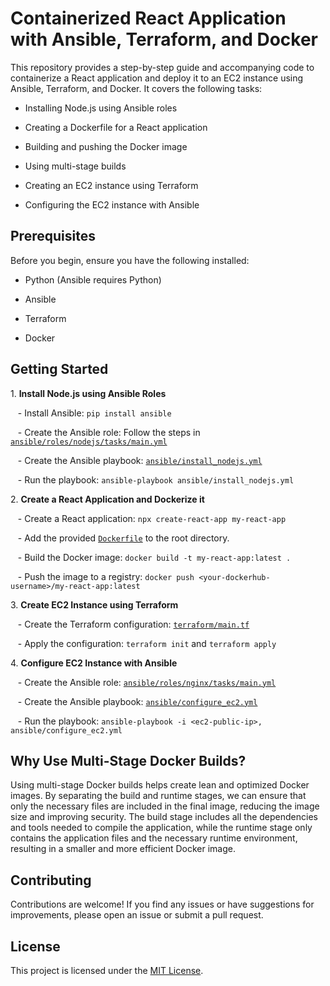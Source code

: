 # Containerized React Application with Ansible, Terraform, and Docker

This repository provides a step-by-step guide and accompanying code to containerize a React application and deploy it to an EC2 instance using Ansible, Terraform, and Docker. It covers the following tasks:

- Installing Node.js using Ansible roles

- Creating a Dockerfile for a React application

- Building and pushing the Docker image

- Using multi-stage builds

- Creating an EC2 instance using Terraform

- Configuring the EC2 instance with Ansible

## Prerequisites

Before you begin, ensure you have the following installed:

- Python (Ansible requires Python)

- Ansible

- Terraform

- Docker

## Getting Started

1\. **Install Node.js using Ansible Roles**

   - Install Ansible: `pip install ansible`

   - Create the Ansible role: Follow the steps in [`ansible/roles/nodejs/tasks/main.yml`](ansible/roles/nodejs/tasks/main.yml)

   - Create the Ansible playbook: [`ansible/install_nodejs.yml`](ansible/install_nodejs.yml)

   - Run the playbook: `ansible-playbook ansible/install_nodejs.yml`

2\. **Create a React Application and Dockerize it**

   - Create a React application: `npx create-react-app my-react-app`

   - Add the provided [`Dockerfile`](Dockerfile) to the root directory.

   - Build the Docker image: `docker build -t my-react-app:latest .`

   - Push the image to a registry: `docker push <your-dockerhub-username>/my-react-app:latest`

3\. **Create EC2 Instance using Terraform**

   - Create the Terraform configuration: [`terraform/main.tf`](terraform/main.tf)

   - Apply the configuration: `terraform init` and `terraform apply`

4\. **Configure EC2 Instance with Ansible**

   - Create the Ansible role: [`ansible/roles/nginx/tasks/main.yml`](ansible/roles/nginx/tasks/main.yml)

   - Create the Ansible playbook: [`ansible/configure_ec2.yml`](ansible/configure_ec2.yml)

   - Run the playbook: `ansible-playbook -i <ec2-public-ip>, ansible/configure_ec2.yml`

## Why Use Multi-Stage Docker Builds?

Using multi-stage Docker builds helps create lean and optimized Docker images. By separating the build and runtime stages, we can ensure that only the necessary files are included in the final image, reducing the image size and improving security. The build stage includes all the dependencies and tools needed to compile the application, while the runtime stage only contains the application files and the necessary runtime environment, resulting in a smaller and more efficient Docker image.

## Contributing

Contributions are welcome! If you find any issues or have suggestions for improvements, please open an issue or submit a pull request.

## License

This project is licensed under the [MIT License](LICENSE).

```
